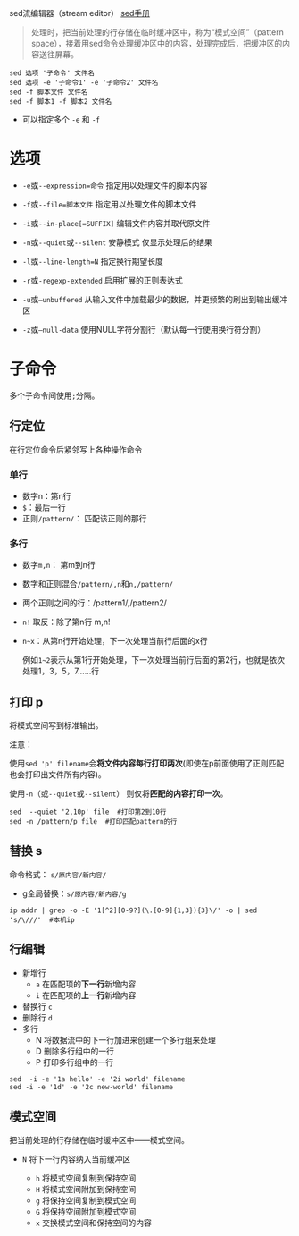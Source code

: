 sed流编辑器（stream editor） [sed手册](http://www.gnu.org/software/sed/manual/sed.html)

> 处理时，把当前处理的行存储在临时缓冲区中，称为“模式空间”（pattern space），接着用sed命令处理缓冲区中的内容，处理完成后，把缓冲区的内容送往屏幕。

```shell
sed 选项 '子命令' 文件名
sed 选项 -e '子命令1' -e '子命令2' 文件名
sed -f 脚本文件 文件名
sed -f 脚本1 -f 脚本2 文件名
```

- 可以指定多个 `-e` 和 `-f`

# 选项

- `-e`或`--expression=命令`  指定用以处理文件的脚本内容
- `-f`或`--file=脚本文件`  指定用以处理文件的脚本文件


- `-i`或`--in-place[=SUFFIX]` 编辑文件内容并取代原文件
- `-n`或`--quiet`或`--silent` 安静模式 仅显示处理后的结果
- `-l`或`--line-length=N`   指定换行期望长度
- `-r`或`-regexp-extended`  启用扩展的正则表达式
- `-u`或`–unbuffered`  从输入文件中加载最少的数据，并更频繁的刷出到输出缓冲区
- `-z`或`–null-data`  使用NULL字符分割行（默认每一行使用换行符分割）

# 子命令

多个子命令间使用`;`分隔。

## 行定位

在行定位命令后紧邻写上各种操作命令

### 单行

- 数字n：第n行
- `$`：最后一行
- 正则`/pattern/`： 匹配该正则的那行

### 多行

- 数字`m,n`：  第m到n行

- 数字和正则混合`/pattern/,n`和`n,/pattern/`

- 两个正则之间的行：/pattern1/,/pattern2/

- `n!`  取反：除了第n行  m,n!

- `n~x`：从第n行开始处理，下一次处理当前行后面的x行

  例如`1~2`表示从第1行开始处理，下一次处理当前行后面的第2行，也就是依次处理1，3，5，7……行

## 打印 p

将模式空间写到标准输出。

注意：

使用`sed 'p' filename`会**将文件内容每行打印两次**(即使在p前面使用了正则匹配也会打印出文件所有内容)。

使用`-n`（或`--quiet`或`--silent`） 则仅将**匹配的内容打印一次**。

```shell
sed  --quiet '2,10p' file  #打印第2到10行
sed -n /pattern/p file  #打印匹配pattern的行
```

## 替换 s

命令格式： `s/原内容/新内容/`

- g全局替换：`s/原内容/新内容/g`

```shell
ip addr | grep -o -E '1[^2][0-9?](\.[0-9]{1,3}){3}\/' -o | sed 's/\///'  #本机ip
```
## 行编辑

- 新增行
  - `a`  在匹配项的**下一行**新增内容
  - `i`   在匹配项的**上一行**新增内容
- 替换行  `c`
- 删除行  `d`
- 多行
  - N  将数据流中的下一行加进来创建一个多行组来处理
  - D  删除多行组中的一行
  - P  打印多行组中的一行

```shell
sed  -i -e '1a hello' -e '2i world' filename
sed -i -e '1d' -e '2c new-world' filename
```

## 模式空间

  把当前处理的行存储在临时缓冲区中——模式空间。

- `N`  将下一行内容纳入当前缓冲区


  - `h`  将模式空间复制到保持空间
  - `H`  将模式空间附加到保持空间
  - `g`  将保持空间复制到模式空间
  - `G`  将保持空间附加到模式空间
  - `x`  交换模式空间和保持空间的内容
